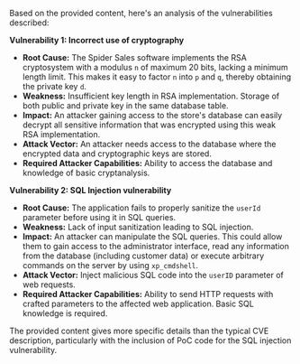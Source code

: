 Based on the provided content, here's an analysis of the vulnerabilities described:

**Vulnerability 1: Incorrect use of cryptography**

*   **Root Cause:** The Spider Sales software implements the RSA cryptosystem with a modulus `n` of maximum 20 bits, lacking a minimum length limit. This makes it easy to factor `n` into `p` and `q`, thereby obtaining the private key `d`.
*   **Weakness:** Insufficient key length in RSA implementation. Storage of both public and private key in the same database table.
*   **Impact:** An attacker gaining access to the store's database can easily decrypt all sensitive information that was encrypted using this weak RSA implementation.
*   **Attack Vector:** An attacker needs access to the database where the encrypted data and cryptographic keys are stored.
*   **Required Attacker Capabilities:** Ability to access the database and knowledge of basic cryptanalysis.

**Vulnerability 2: SQL Injection vulnerability**

*   **Root Cause:** The application fails to properly sanitize the `userId` parameter before using it in SQL queries.
*   **Weakness:** Lack of input sanitization leading to SQL injection.
*   **Impact:** An attacker can manipulate the SQL queries. This could allow them to gain access to the administrator interface, read any information from the database (including customer data) or execute arbitrary commands on the server by using `xp_cmdshell`.
*   **Attack Vector:** Inject malicious SQL code into the `userID` parameter of web requests.
*   **Required Attacker Capabilities:** Ability to send HTTP requests with crafted parameters to the affected web application. Basic SQL knowledge is required.

The provided content gives more specific details than the typical CVE description, particularly with the inclusion of PoC code for the SQL injection vulnerability.